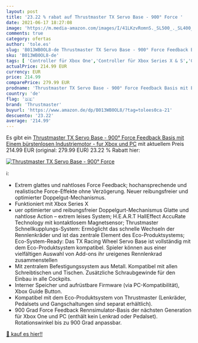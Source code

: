 ```yaml
---
layout: post
title: '23.22 % rabat auf Thrustmaster TX Servo Base - 900° Force '
date: 2021-06-17 18:27:08
image: 'https://m.media-amazon.com/images/I/41LKzvRomnS._SL500_._SL400_.jpg'
comments: true
category: ofertas
author: 'tole.es'
slug: 'B013WB0OL8-de Thrustmaster TX Servo Base - 900° Force Feedback Basis mit...'
sku: 'B013WB0OL8-de'
tags: [ 'Controller für Xbox One','Controller für Xbox Series X & S','Games','Lenkräder für Xbox One','Xbox One','Xbox Series X & S','Zubehör für Xbox One','Zubehör für Xbox Series X & S','thrustmaster', ]
actualPrice: 214.99 EUR
currency: EUR
price: 214.99
comparePrice: 279.99 EUR
prodname: 'Thrustmaster TX Servo Base - 900° Force Feedback Basis mit Einem bürstenlosen Industriemotor - fur Xbox und PC'
country: 'de'
flag: '🇩🇪'
brand: 'Thrustmaster'
buyurl: 'https://www.amazon.de/dp/B013WB0OL8/?tag=tolees0ca-21'
descuento: '23.22'
average: '214.99'
---
```


Es gibt ein [Thrustmaster TX Servo Base - 900° Force Feedback Basis mit Einem bürstenlosen Industriemotor - fur Xbox und PC](https://www.amazon.de/dp/B013WB0OL8/?tag=tolees0ca-21) mit aktuellem Preis 214.99 EUR (original: 279.99 EUR) 23.22 % Rabatt hier:

[![Thrustmaster TX Servo Base - 900° Force ](https://m.media-amazon.com/images/I/41LKzvRomnS._SL500_._SL400_.jpg)](https://www.amazon.de/dp/B013WB0OL8/?tag=tolees0ca-21)

ℹ️:

- Extrem glattes und nahtloses Force Feedback; hochansprechende und realistische Force-Effekte ohne Verzögerung. Neuer reibungsfreier und optimierter Doppelgut-Mechanismus.
- Funktioniert mit Xbox Series X
- uer optimierter und reibungsfreier Doppelgurt-Mechanismus Glatte und nahtlose Action – extrem leises System; H.E.A.R.T HallEffect AccuRate Technology mit kontaktlosem Magnetsensor; Thrustmaster Schnellkupplungs-System: Ermöglicht das schnelle Wechseln der Rennlenkrâder und ist das zentrale Element des Eco-Produktsystems; Eco-System-Ready: Das TX Racing Wheel Servo Base ist vollständig mit dem Eco-Produktsystem kompatibel. Spieler können aus einer vielfältigen Auswahl von Add-ons ihr ureigenes Rennlenkrad zusammenstellen
- Mit zentralem Befestigungssystem aus Metall. Kompatibel mit allen Schreibtischen und Tischen. Zusätzliche Schraubgewinde für den Einbau in alle Cockpits.
- Interner Speicher und aufrüstbare Firmware (via PC-Kompatibilität), Xbox Guide Button.
- Kompatibel mit dem Eco-Produktsystem von Thrustmaster (Lenkräder, Pedalsets und Gangschaltungen sind separat erhältlich).
- 900 Grad Force Feedback Rennsimulator-Basis der nächsten Generation für Xbox One und PC (enthält kein Lenkrad oder Pedalset). Rotationswinkel bis zu 900 Grad anpassbar.

[🛒 kauf es hier!!](https://www.amazon.de/dp/B013WB0OL8/?tag=tolees0ca-21)
